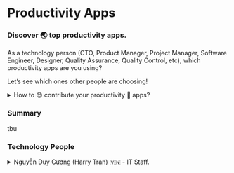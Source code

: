 # Productivity Apps

### Discover 🌏 top productivity apps.

As a technology person (CTO, Product Manager, Project Manager, Software Engineer, Designer, Quality Assurance, Quality Control, etc), which productivity apps are you using?

Let’s see which ones other people are choosing!

<details>
  <summary>How to 😊 contribute your productivity 🚀 apps?</summary>
  
  #### Please kindly only edit ✍️ at **Technology People** section and follow below ⬇️ template.
  ~~~
  <details>
  <summary>Your name Country flag - Current job position.</summary>
  
  - Describe your productivity app and its purpose.
  - ...

  </details>
  ~~~

</details>

### Summary

tbu

### Technology People 

<details>
  <summary>Nguyễn Duy Cương (Harry Tran) 🇻🇳 - IT Staff.</summary>
  
  - Google Calendar: manage and remind my anniversaries & my works.
  - Notion: take work notes and documents.
  - Apple Reminders: manage and remind personal tasks.
  - Apple Notes: take personal notes.

</details>
